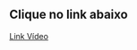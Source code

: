 ## Clique no link abaixo

[Link Vídeo](https://drive.google.com/file/d/1hUPiwgUtpejRQHmC0Y5gqr3czW24a3y1/view?usp=drive_link)
